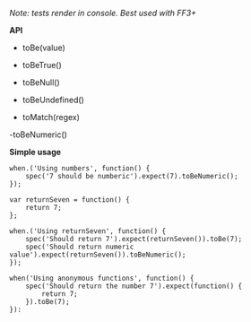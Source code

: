 *Note: tests render in console. Best used with FF3+*
	
**API**

- toBe(value)

- toBeTrue()

- toBeNull()

- toBeUndefined()

- toMatch(regex)

-toBeNumeric()

	
**Simple usage**
	
	when.('Using numbers', function() {
		spec('7 should be numberic').expect(7).toBeNumeric();
	});
	
	var returnSeven = function() {
		return 7;
	};
	
	when.('Using returnSeven', function() {
		spec('Should return 7').expect(returnSeven()).toBe(7);
		spec('Should return numeric value').expect(returnSeven()).toBeNumeric();
	});
	
	when('Using anonymous functions', function() {
		spec('Should return the number 7').expect(function() {
			return 7;
		}).toBe(7);
	}):